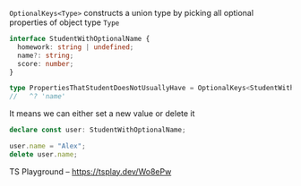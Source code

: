 `OptionalKeys<Type>` constructs a union type by picking all optional properties of object type `Type`

```ts
interface StudentWithOptionalName {
  homework: string | undefined;
  name?: string;
  score: number;
}

type PropertiesThatStudentDoesNotUsuallyHave = OptionalKeys<StudentWithOptionalName>;
//   ^? 'name'
```

It means we can either set a new value or delete it

```ts
declare const user: StudentWithOptionalName;

user.name = "Alex";
delete user.name;
```

TS Playground – https://tsplay.dev/Wo8ePw
